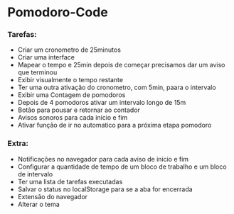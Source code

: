 # Pomodoro-Code

### Tarefas:

- Criar um cronometro de 25minutos
- Criar uma interface
- Mapear o tempo e 25min depois de começar precisamos dar um aviso que terminou
- Exibir visualmente  o tempo restante
- Ter uma outra ativação do cronometro, com  5min, paara o intervalo
- Exibir uma Contagem de pomodoros
- Depois de 4 pomodoros ativar um intervalo longo de 15m
- Botão para pousar e retornar ao contador
- Avisos sonoros para cada início e fim
- Ativar função de ir no automatico para a próxima etapa pomodoro


### Extra:

- Notificações no navegador para cada aviso de inicio e fim
- Configurar a quantidade de tempo de um bloco de trabalho e um bloco de intervalo
- Ter uma lista de tarefas executadas
- Salvar o status no localStorage para se a aba for encerrada
- Extensão do navegador
- Alterar o tema
